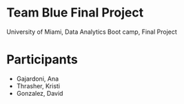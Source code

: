 # Team Blue Final Project
University of Miami, Data Analytics Boot camp, Final Project

# Participants
- Gajardoni, Ana
- Thrasher, Kristi
- Gonzalez, David
